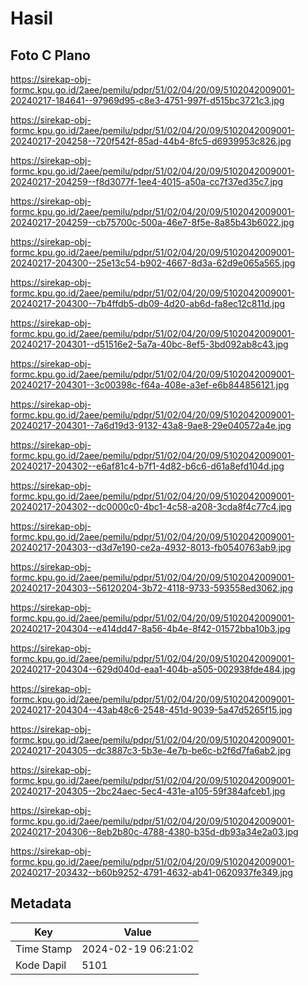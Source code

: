 # Hasil

## Foto C Plano

https://sirekap-obj-formc.kpu.go.id/2aee/pemilu/pdpr/51/02/04/20/09/5102042009001-20240217-184641--97969d95-c8e3-4751-997f-d515bc3721c3.jpg

https://sirekap-obj-formc.kpu.go.id/2aee/pemilu/pdpr/51/02/04/20/09/5102042009001-20240217-204258--720f542f-85ad-44b4-8fc5-d6939953c826.jpg

https://sirekap-obj-formc.kpu.go.id/2aee/pemilu/pdpr/51/02/04/20/09/5102042009001-20240217-204259--f8d3077f-1ee4-4015-a50a-cc7f37ed35c7.jpg

https://sirekap-obj-formc.kpu.go.id/2aee/pemilu/pdpr/51/02/04/20/09/5102042009001-20240217-204259--cb75700c-500a-46e7-8f5e-8a85b43b6022.jpg

https://sirekap-obj-formc.kpu.go.id/2aee/pemilu/pdpr/51/02/04/20/09/5102042009001-20240217-204300--25e13c54-b902-4667-8d3a-62d9e065a565.jpg

https://sirekap-obj-formc.kpu.go.id/2aee/pemilu/pdpr/51/02/04/20/09/5102042009001-20240217-204300--7b4ffdb5-db09-4d20-ab6d-fa8ec12c811d.jpg

https://sirekap-obj-formc.kpu.go.id/2aee/pemilu/pdpr/51/02/04/20/09/5102042009001-20240217-204301--d51516e2-5a7a-40bc-8ef5-3bd092ab8c43.jpg

https://sirekap-obj-formc.kpu.go.id/2aee/pemilu/pdpr/51/02/04/20/09/5102042009001-20240217-204301--3c00398c-f64a-408e-a3ef-e6b844856121.jpg

https://sirekap-obj-formc.kpu.go.id/2aee/pemilu/pdpr/51/02/04/20/09/5102042009001-20240217-204301--7a6d19d3-9132-43a8-9ae8-29e040572a4e.jpg

https://sirekap-obj-formc.kpu.go.id/2aee/pemilu/pdpr/51/02/04/20/09/5102042009001-20240217-204302--e6af81c4-b7f1-4d82-b6c6-d61a8efd104d.jpg

https://sirekap-obj-formc.kpu.go.id/2aee/pemilu/pdpr/51/02/04/20/09/5102042009001-20240217-204302--dc0000c0-4bc1-4c58-a208-3cda8f4c77c4.jpg

https://sirekap-obj-formc.kpu.go.id/2aee/pemilu/pdpr/51/02/04/20/09/5102042009001-20240217-204303--d3d7e190-ce2a-4932-8013-fb0540763ab9.jpg

https://sirekap-obj-formc.kpu.go.id/2aee/pemilu/pdpr/51/02/04/20/09/5102042009001-20240217-204303--56120204-3b72-4118-9733-593558ed3062.jpg

https://sirekap-obj-formc.kpu.go.id/2aee/pemilu/pdpr/51/02/04/20/09/5102042009001-20240217-204304--e414dd47-8a56-4b4e-8f42-01572bba10b3.jpg

https://sirekap-obj-formc.kpu.go.id/2aee/pemilu/pdpr/51/02/04/20/09/5102042009001-20240217-204304--629d040d-eaa1-404b-a505-002938fde484.jpg

https://sirekap-obj-formc.kpu.go.id/2aee/pemilu/pdpr/51/02/04/20/09/5102042009001-20240217-204304--43ab48c6-2548-451d-9039-5a47d5265f15.jpg

https://sirekap-obj-formc.kpu.go.id/2aee/pemilu/pdpr/51/02/04/20/09/5102042009001-20240217-204305--dc3887c3-5b3e-4e7b-be6c-b2f6d7fa6ab2.jpg

https://sirekap-obj-formc.kpu.go.id/2aee/pemilu/pdpr/51/02/04/20/09/5102042009001-20240217-204305--2bc24aec-5ec4-431e-a105-59f384afceb1.jpg

https://sirekap-obj-formc.kpu.go.id/2aee/pemilu/pdpr/51/02/04/20/09/5102042009001-20240217-204306--8eb2b80c-4788-4380-b35d-db93a34e2a03.jpg

https://sirekap-obj-formc.kpu.go.id/2aee/pemilu/pdpr/51/02/04/20/09/5102042009001-20240217-203432--b60b9252-4791-4632-ab41-0620937fe349.jpg


## Metadata

| Key        | Value               |
| ---------- | ------------------- |
| Time Stamp | 2024-02-19 06:21:02 |
| Kode Dapil | 5101                |




